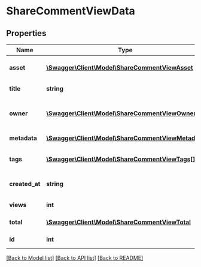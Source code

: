 # ShareCommentViewData

## Properties
Name | Type | Description | Notes
------------ | ------------- | ------------- | -------------
**asset** | [**\Swagger\Client\Model\ShareCommentViewAsset**](ShareCommentViewAsset.md) | Return asset object | 
**title** | **string** | Comment text | 
**owner** | [**\Swagger\Client\Model\ShareCommentViewOwner**](ShareCommentViewOwner.md) | Return owner of Comment object | 
**metadata** | [**\Swagger\Client\Model\ShareCommentViewMetadata**](ShareCommentViewMetadata.md) | Comment metadata | 
**tags** | [**\Swagger\Client\Model\ShareCommentViewTags[]**](ShareCommentViewTags.md) | Array of Comment tags | 
**created_at** | **string** | Comment date of creation | 
**views** | **int** | Comment views | 
**total** | [**\Swagger\Client\Model\ShareCommentViewTotal**](ShareCommentViewTotal.md) | Comment total | 
**id** | **int** | ID of the comment | 

[[Back to Model list]](../README.md#documentation-for-models) [[Back to API list]](../README.md#documentation-for-api-endpoints) [[Back to README]](../README.md)


